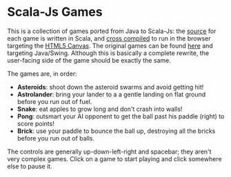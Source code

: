 <h1>Scala-Js Games</h1>
<p>
    This is a collection of games ported from Java to Scala-Js: the
    <a href="https://github.com/lihaoyi/scala-js-games/blob/master/src/main/scala/example/Asteroids.scala">
    source</a> for each game is written in Scala, and <a href="http://lampwww.epfl.ch/~doeraene/scala-js/">
    cross compiled</a> to run in the browser targeting the <a href="https://developer.mozilla.org/en-US/docs/HTML/Canvas">
    HTML5 Canvas</a>. The original games can be found <a href="https://github.com/lihaoyi/Java-Games/blob/master/GameLibrary/GameLibrary.java">
    here</a> and targeting Java/Swing. Although this is basically a
    complete rewrite, the user-facing side of the game should be exactly
    the same.
</p>

<p>
    The games are, in order:

<ul>
    <li><b>Asteroids</b>: shoot down the asteroid swarms and avoid getting hit!</li>
    <li><b>Astrolander</b>: bring your lander to a a gentle landing on flat ground before you run out of fuel.</li>
    <li><b>Snake</b>: eat apples to grow long and don't crash into walls!</li>
    <li><b>Pong</b>: outsmart your AI opponent to get the ball past his paddle (right) to score points!</li>
    <li><b>Brick</b>: use your paddle to bounce the ball up, destroying all the bricks before you run out of balls.</li>
</ul>

<p>
    The controls are generally up-down-left-right and spacebar; they
    aren't very complex games. Click on a game to start playing and click
    somewhere else to pause it.
</p>